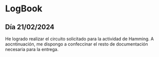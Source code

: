 # LogBook 
## Día 21/02/2024

He logrado realizar el circuito solicitado para la actividad de Hamming. A aocntinuación, me dispongo a confeccinar el resto de documentación necesaria para la entrega.

